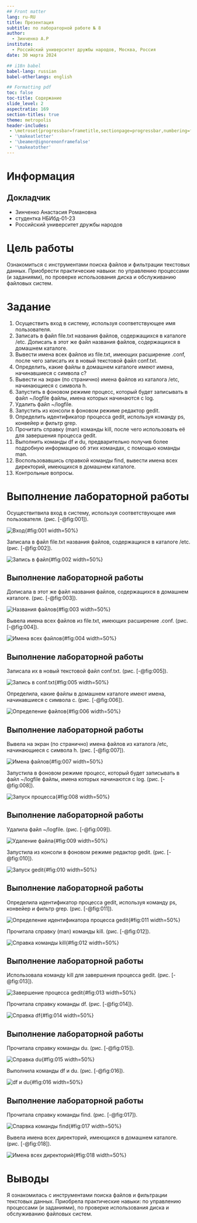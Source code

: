 ```yaml
---
## Front matter
lang: ru-RU
title: Презентация
subtitle: по лабораторной работе № 8
author:
  - Зинченко А.Р
institute:
  - Российский университет дружбы народов, Москва, Россия
date: 30 марта 2024

## i18n babel
babel-lang: russian
babel-otherlangs: english

## Formatting pdf
toc: false
toc-title: Содержание
slide_level: 2
aspectratio: 169
section-titles: true
theme: metropolis
header-includes:
 - \metroset{progressbar=frametitle,sectionpage=progressbar,numbering=fraction}
 - '\makeatletter'
 - '\beamer@ignorenonframefalse'
 - '\makeatother'
---
```


# Информация

## Докладчик

  * Зинченко Анастасия Романовна
  * студентка НБИбд-01-23
  * Российский университет дружбы народов
  
# Цель работы

Ознакомиться с инструментами поиска файлов и фильтрации текстовых данных. Приобрести практические навыки: по управлению процессами (и заданиями), по проверке использования диска и обслуживанию файловых систем.

# Задание

1. Осуществить вход в систему, используя соответствующее имя пользователя.
2. Записать в файл file.txt названия файлов, содержащихся в каталоге /etc. Дописать в этот же файл названия файлов, содержащихся в домашнем каталоге.
3. Вывести имена всех файлов из file.txt, имеющих расширение .conf, после чего записать их в новый текстовой файл conf.txt.
4. Определить, какие файлы в домашнем каталоге имеют имена, начинавшиеся с символа c? 
5. Вывести на экран (по странично) имена файлов из каталога /etc, начинающиеся с символа h.
6. Запустить в фоновом режиме процесс, который будет записывать в файл ~/logfile файлы, имена которых начинаются с log.
7. Удалить файл ~/logfile.
8. Запустить из консоли в фоновом режиме редактор gedit.
9. Определить идентификатор процесса gedit, используя команду ps, конвейер и фильтр grep.
10. Прочитать справку (man) команды kill, после чего использовать её для завершения процесса gedit.
11. Выполнить команды df и du, предварительно получив более подробную информацию об этих командах, с помощью команды man.
12. Воспользовавшись справкой команды find, вывести имена всех директорий, имеющихся в домашнем каталоге.
13. Контрольные вопросы.

# Выполнение лабораторной работы

Осуществитвила вход в систему, используя соответствующее имя пользователя. (рис. [-@fig:001]).

![Вход](image/001.jpg){#fig:001 width=50%}

Записала в файл file.txt названия файлов, содержащихся в каталоге /etc. (рис. [-@fig:002]).

![Запись в файл](image/002.jpg){#fig:002 width=50%}

## Выполнение лабораторной работы

Дописала в этот же файл названия файлов, содержащихся в домашнем каталоге. (рис. [-@fig:003]).

![Названия файлов](image/003.jpg){#fig:003 width=50%}

Вывела имена всех файлов из file.txt, имеющих расширение .conf. (рис. [-@fig:004]).

![Имена всех файлов](image/004.jpg){#fig:004 width=50%}

## Выполнение лабораторной работы

Записала их в новый текстовой файл conf.txt. (рис. [-@fig:005]).

![Запись в conf.txt](image/005.png){#fig:005 width=50%}

Определила, какие файлы в домашнем каталоге имеют имена, начинавшиеся с символа c. (рис. [-@fig:006]).

![Определение файлов](image/006.jpg){#fig:006 width=50%}

## Выполнение лабораторной работы

Вывела на экран (по странично) имена файлов из каталога /etc, начинающиеся с символа h. (рис. [-@fig:007]).

![Имена файлов](image/007.jpg){#fig:007 width=50%}

Запустила в фоновом режиме процесс, который будет записывать в файл ~/logfile файлы, имена которых начинаются с log. (рис. [-@fig:008]).

![Запуск процесса](image/008.jpg){#fig:008 width=50%}

## Выполнение лабораторной работы

Удалила файл ~/logfile. (рис. [-@fig:009]).

![Удаление файла](image/009.jpg){#fig:009 width=50%}

Запустила из консоли в фоновом режиме редактор gedit. (рис. [-@fig:010]).

![Запуск gedit](image/010.jpg){#fig:010 width=50%}

## Выполнение лабораторной работы

Определила идентификатор процесса gedit, используя команду ps, конвейер и фильтр grep. (рис. [-@fig:011]).

![Определение идентификатора процесса gedit](image/011.jpg){#fig:011 width=50%}

Прочитала справку (man) команды kill. (рис. [-@fig:012]).

![Справка команды kill](image/012.jpg){#fig:012 width=50%}

## Выполнение лабораторной работы

Использовала команду kill для завершения процесса gedit. (рис. [-@fig:013]).

![Завершение процесса gedit](image/013.jpg){#fig:013 width=50%}

Прочитала справку команды df. (рис. [-@fig:014]).

![Справка df](image/014.jpg){#fig:014 width=50%}

## Выполнение лабораторной работы

Прочитала справку команды du. (рис. [-@fig:015]).

![Справка du](image/015.jpg){#fig:015 width=50%}

Выполнила команды df и du. (рис. [-@fig:016]).

![df и du](image/016.jpg){#fig:016 width=50%}

## Выполнение лабораторной работы

Прочитала справку команды find. (рис. [-@fig:017]).

![Спарвка команды find](image/017.jpg){#fig:017 width=50%}

Вывела имена всех директорий, имеющихся в домашнем каталоге. (рис. [-@fig:018]).

![Имена всех директорий](image/018.jpg){#fig:018 width=50%}

# Выводы

Я ознакомилась с инструментами поиска файлов и фильтрации текстовых данных. Приобрела практические навыки: по управлению процессами (и заданиями), по проверке использования диска и обслуживанию файловых систем.

